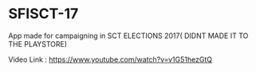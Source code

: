 # SFISCT-17
App made for  campaigning in SCT ELECTIONS 2017( DIDNT MADE IT TO THE PLAYSTORE)

Video Link :  https://www.youtube.com/watch?v=v1G51hezGtQ

